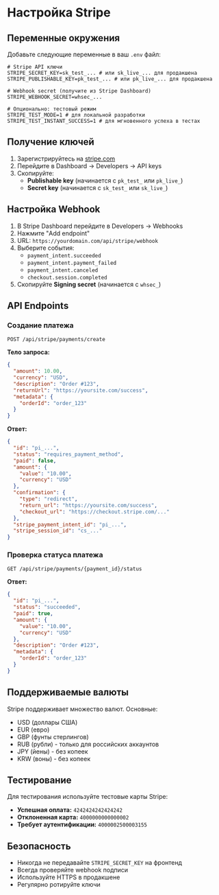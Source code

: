 # Настройка Stripe

## Переменные окружения

Добавьте следующие переменные в ваш `.env` файл:

```env
# Stripe API ключи
STRIPE_SECRET_KEY=sk_test_... # или sk_live_... для продакшена
STRIPE_PUBLISHABLE_KEY=pk_test_... # или pk_live_... для продакшена

# Webhook secret (получите из Stripe Dashboard)
STRIPE_WEBHOOK_SECRET=whsec_...

# Опционально: тестовый режим
STRIPE_TEST_MODE=1 # для локальной разработки
STRIPE_TEST_INSTANT_SUCCESS=1 # для мгновенного успеха в тестах
```

## Получение ключей

1. Зарегистрируйтесь на [stripe.com](https://stripe.com)
2. Перейдите в Dashboard → Developers → API keys
3. Скопируйте:
   - **Publishable key** (начинается с `pk_test_` или `pk_live_`)
   - **Secret key** (начинается с `sk_test_` или `sk_live_`)

## Настройка Webhook

1. В Stripe Dashboard перейдите в Developers → Webhooks
2. Нажмите "Add endpoint"
3. URL: `https://yourdomain.com/api/stripe/webhook`
4. Выберите события:
   - `payment_intent.succeeded`
   - `payment_intent.payment_failed`
   - `payment_intent.canceled`
   - `checkout.session.completed`
5. Скопируйте **Signing secret** (начинается с `whsec_`)

## API Endpoints

### Создание платежа
```
POST /api/stripe/payments/create
```

**Тело запроса:**
```json
{
  "amount": 10.00,
  "currency": "USD",
  "description": "Order #123",
  "returnUrl": "https://yoursite.com/success",
  "metadata": {
    "orderId": "order_123"
  }
}
```

**Ответ:**
```json
{
  "id": "pi_...",
  "status": "requires_payment_method",
  "paid": false,
  "amount": {
    "value": "10.00",
    "currency": "USD"
  },
  "confirmation": {
    "type": "redirect",
    "return_url": "https://yoursite.com/success",
    "checkout_url": "https://checkout.stripe.com/..."
  },
  "stripe_payment_intent_id": "pi_...",
  "stripe_session_id": "cs_..."
}
```

### Проверка статуса платежа
```
GET /api/stripe/payments/{payment_id}/status
```

**Ответ:**
```json
{
  "id": "pi_...",
  "status": "succeeded",
  "paid": true,
  "amount": {
    "value": "10.00",
    "currency": "USD"
  },
  "description": "Order #123",
  "metadata": {
    "orderId": "order_123"
  }
}
```

## Поддерживаемые валюты

Stripe поддерживает множество валют. Основные:
- USD (доллары США)
- EUR (евро)
- GBP (фунты стерлингов)
- RUB (рубли) - только для российских аккаунтов
- JPY (йены) - без копеек
- KRW (воны) - без копеек

## Тестирование

Для тестирования используйте тестовые карты Stripe:
- **Успешная оплата:** `4242424242424242`
- **Отклоненная карта:** `4000000000000002`
- **Требует аутентификации:** `4000002500003155`

## Безопасность

- Никогда не передавайте `STRIPE_SECRET_KEY` на фронтенд
- Всегда проверяйте webhook подписи
- Используйте HTTPS в продакшене
- Регулярно ротируйте ключи
